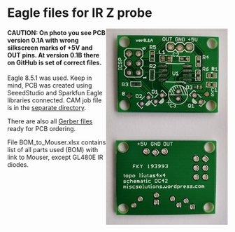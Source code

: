 # Eagle files for IR Z probe
<img align="right" src="https://github.com/liutas4x4/IR-probe_byDC42/blob/master/Images/PCB_IR_640X480.jpg"/>

#### CAUTION: On photo you see PCB version 0.1A with wrong silkscreen marks of +5V and OUT pins. At version 0.1B there on GitHub is set of correct files.

Eagle 8.5.1 was used. Keep in mind, PCB was created using SeeedStudio and Sparkfun Eagle libraries connected. CAM job file is in the [separate directory](https://github.com/liutas4x4/IR-probe_byDC42/tree/master/cam_for_Eagle).

There are also all [Gerber files](https://github.com/liutas4x4/IR-probe_byDC42/tree/master/Gerber_files) ready for PCB ordering.

File BOM_to_Mouser.xlsx contains list of all parts used (BOM) with link to Mouser, except GL480E IR diodes.
